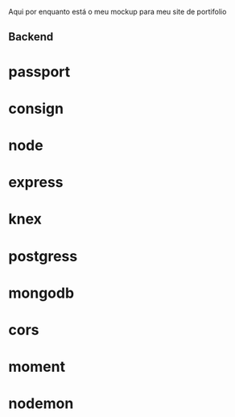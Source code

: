 Aqui por enquanto está o meu mockup para meu site de portifolio

## Backend
# passport
# consign
# node
# express
# knex
# postgress
# mongodb
# cors
# moment
# nodemon
